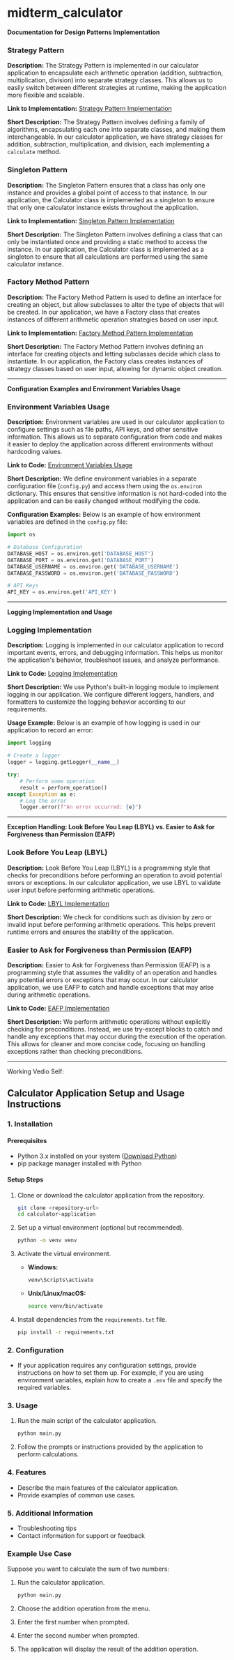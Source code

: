 # midterm_calculator
**Documentation for Design Patterns Implementation**

### Strategy Pattern

**Description:** The Strategy Pattern is implemented in our calculator application to encapsulate each arithmetic operation (addition, subtraction, multiplication, division) into separate strategy classes. This allows us to easily switch between different strategies at runtime, making the application more flexible and scalable.

**Link to Implementation:** [Strategy Pattern Implementation](https://github.com/your_username/calculator_app/strategy_pattern.py)

**Short Description:** The Strategy Pattern involves defining a family of algorithms, encapsulating each one into separate classes, and making them interchangeable. In our calculator application, we have strategy classes for addition, subtraction, multiplication, and division, each implementing a `calculate` method.

### Singleton Pattern

**Description:** The Singleton Pattern ensures that a class has only one instance and provides a global point of access to that instance. In our application, the Calculator class is implemented as a singleton to ensure that only one calculator instance exists throughout the application.

**Link to Implementation:** [Singleton Pattern Implementation](https://github.com/your_username/calculator_app/singleton.py)

**Short Description:** The Singleton Pattern involves defining a class that can only be instantiated once and providing a static method to access the instance. In our application, the Calculator class is implemented as a singleton to ensure that all calculations are performed using the same calculator instance.

### Factory Method Pattern

**Description:** The Factory Method Pattern is used to define an interface for creating an object, but allow subclasses to alter the type of objects that will be created. In our application, we have a Factory class that creates instances of different arithmetic operation strategies based on user input.

**Link to Implementation:** [Factory Method Pattern Implementation](https://github.com/your_username/calculator_app/factory_method.py)

**Short Description:** The Factory Method Pattern involves defining an interface for creating objects and letting subclasses decide which class to instantiate. In our application, the Factory class creates instances of strategy classes based on user input, allowing for dynamic object creation.

---

**Configuration Examples and Environment Variables Usage**

### Environment Variables Usage

**Description:** Environment variables are used in our calculator application to configure settings such as file paths, API keys, and other sensitive information. This allows us to separate configuration from code and makes it easier to deploy the application across different environments without hardcoding values.

**Link to Code:** [Environment Variables Usage](https://github.com/your_username/calculator_app/config.py)

**Short Description:** We define environment variables in a separate configuration file (`config.py`) and access them using the `os.environ` dictionary. This ensures that sensitive information is not hard-coded into the application and can be easily changed without modifying the code.

**Configuration Examples:** Below is an example of how environment variables are defined in the `config.py` file:

```python
import os

# Database Configuration
DATABASE_HOST = os.environ.get('DATABASE_HOST')
DATABASE_PORT = os.environ.get('DATABASE_PORT')
DATABASE_USERNAME = os.environ.get('DATABASE_USERNAME')
DATABASE_PASSWORD = os.environ.get('DATABASE_PASSWORD')

# API Keys
API_KEY = os.environ.get('API_KEY')
```

---

**Logging Implementation and Usage**

### Logging Implementation

**Description:** Logging is implemented in our calculator application to record important events, errors, and debugging information. This helps us monitor the application's behavior, troubleshoot issues, and analyze performance.

**Link to Code:** [Logging Implementation](https://github.com/your_username/calculator_app/logger.py)

**Short Description:** We use Python's built-in logging module to implement logging in our application. We configure different loggers, handlers, and formatters to customize the logging behavior according to our requirements.

**Usage Example:** Below is an example of how logging is used in our application to record an error:

```python
import logging

# Create a logger
logger = logging.getLogger(__name__)

try:
    # Perform some operation
    result = perform_operation()
except Exception as e:
    # Log the error
    logger.error(f"An error occurred: {e}")
```

---

**Exception Handling: Look Before You Leap (LBYL) vs. Easier to Ask for Forgiveness than Permission (EAFP)**

### Look Before You Leap (LBYL)

**Description:** Look Before You Leap (LBYL) is a programming style that checks for preconditions before performing an operation to avoid potential errors or exceptions. In our calculator application, we use LBYL to validate user input before performing arithmetic operations.

**Link to Code:** [LBYL Implementation](https://github.com/your_username/calculator_app/lbyl_example.py)

**Short Description:** We check for conditions such as division by zero or invalid input before performing arithmetic operations. This helps prevent runtime errors and ensures the stability of the application.

### Easier to Ask for Forgiveness than Permission (EAFP)

**Description:** Easier to Ask for Forgiveness than Permission (EAFP) is a programming style that assumes the validity of an operation and handles any potential errors or exceptions that may occur. In our calculator application, we use EAFP to catch and handle exceptions that may arise during arithmetic operations.

**Link to Code:** [EAFP Implementation](https://github.com/your_username/calculator_app/eafp_example.py)

**Short Description:** We perform arithmetic operations without explicitly checking for preconditions. Instead, we use try-except blocks to catch and handle any exceptions that may occur during the execution of the operation. This allows for cleaner and more concise code, focusing on handling exceptions rather than checking preconditions.

---


Working Vedio Self:



## Calculator Application Setup and Usage Instructions

### 1. Installation

#### Prerequisites
- Python 3.x installed on your system ([Download Python](https://www.python.org/downloads/))
- pip package manager installed with Python

#### Setup Steps
1. Clone or download the calculator application from the repository.

   ```bash
   git clone <repository-url>
   cd calculator-application
   ```

2. Set up a virtual environment (optional but recommended).
   
   ```bash
   python -m venv venv
   ```

3. Activate the virtual environment.

   - **Windows:**
     ```bash
     venv\Scripts\activate
     ```
   - **Unix/Linux/macOS:**
     ```bash
     source venv/bin/activate
     ```

4. Install dependencies from the `requirements.txt` file.

   ```bash
   pip install -r requirements.txt
   ```

### 2. Configuration

- If your application requires any configuration settings, provide instructions on how to set them up. For example, if you are using environment variables, explain how to create a `.env` file and specify the required variables.

### 3. Usage

1. Run the main script of the calculator application.

   ```bash
   python main.py
   ```

2. Follow the prompts or instructions provided by the application to perform calculations.

### 4. Features

- Describe the main features of the calculator application.
- Provide examples of common use cases.

### 5. Additional Information

- Troubleshooting tips
- Contact information for support or feedback

### Example Use Case

Suppose you want to calculate the sum of two numbers:

1. Run the calculator application.
   
   ```bash
   python main.py
   ```

2. Choose the addition operation from the menu.

3. Enter the first number when prompted.

4. Enter the second number when prompted.

5. The application will display the result of the addition operation.


